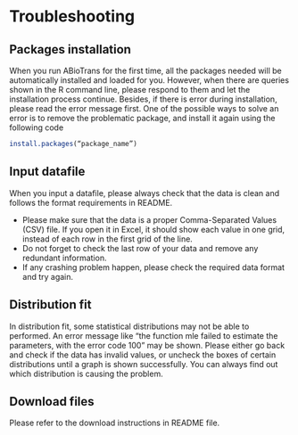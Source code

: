 # Troubleshooting

## Packages installation
When you run ABioTrans for the first time, all the packages needed will be automatically installed and loaded for you. However, when there are queries shown in the R command line, please respond to them and let the installation process continue. Besides, if there is error during installation, please read the error message first. One of the possible ways to solve an error is to remove the problematic package, and install it again using the following code 
```R
install.packages(“package_name”)
```

## Input datafile
When you input a datafile, please always check that the data is clean and follows the format requirements in README. 
* Please make sure that the data is a proper Comma-Separated Values (CSV) file. If you open it in Excel, it should show each value in one grid, instead of each row in the first grid of the line.
* Do not forget to check the last row of your data and remove any redundant information. 
* If any crashing problem happen, please check the required data format and try again.

## Distribution fit
In distribution fit, some statistical distributions may not be able to performed. An error message like “the function mle failed to estimate the parameters, with the error code 100” may be shown. Please either go back and check if the data has invalid values, or uncheck the boxes of certain distributions until a graph is shown successfully. You can always find out which distribution is causing the problem.

## Download files
Please refer to the download instructions in README file.
